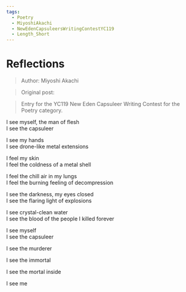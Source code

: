 ```yaml
---
tags:
  - Poetry
  - MiyoshiAkachi
  - NewEdenCapsuleersWritingContestYC119
  - Length_Short
---
```


# Reflections

> Author: Miyoshi Akachi

> Original post:

> Entry for the YC119 New Eden Capsuleer Writing Contest for the Poetry category.


I see myself, the man of flesh<br>
I see the capsuleer

I see my hands<br>
I see drone-like metal extensions

I feel my skin<br>
I feel the coldness of a metal shell

I feel the chill air in my lungs<br>
I feel the burning feeling of decompression

I see the darkness, my eyes closed<br>
I see the flaring light of explosions

I see crystal-clean water<br>
I see the blood of the people I killed forever

I see myself<br>
I see the capsuleer

I see the murderer

I see the immortal

I see the mortal inside

I see me